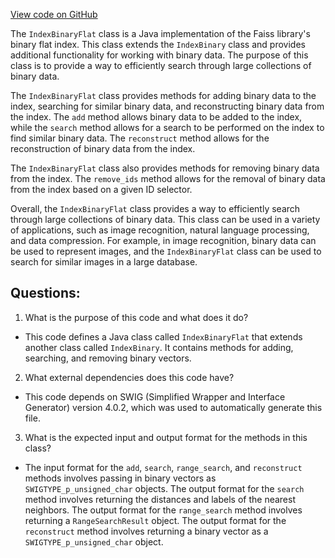 [View code on GitHub](https://github.com/misbahsy/the-algorithm/ann/src/main/java/com/twitter/ann/faiss/swig/IndexBinaryFlat.java)

The `IndexBinaryFlat` class is a Java implementation of the Faiss library's binary flat index. This class extends the `IndexBinary` class and provides additional functionality for working with binary data. The purpose of this class is to provide a way to efficiently search through large collections of binary data.

The `IndexBinaryFlat` class provides methods for adding binary data to the index, searching for similar binary data, and reconstructing binary data from the index. The `add` method allows binary data to be added to the index, while the `search` method allows for a search to be performed on the index to find similar binary data. The `reconstruct` method allows for the reconstruction of binary data from the index.

The `IndexBinaryFlat` class also provides methods for removing binary data from the index. The `remove_ids` method allows for the removal of binary data from the index based on a given ID selector.

Overall, the `IndexBinaryFlat` class provides a way to efficiently search through large collections of binary data. This class can be used in a variety of applications, such as image recognition, natural language processing, and data compression. For example, in image recognition, binary data can be used to represent images, and the `IndexBinaryFlat` class can be used to search for similar images in a large database.
## Questions: 
 1. What is the purpose of this code and what does it do?
- This code defines a Java class called `IndexBinaryFlat` that extends another class called `IndexBinary`. It contains methods for adding, searching, and removing binary vectors.

2. What external dependencies does this code have?
- This code depends on SWIG (Simplified Wrapper and Interface Generator) version 4.0.2, which was used to automatically generate this file.

3. What is the expected input and output format for the methods in this class?
- The input format for the `add`, `search`, `range_search`, and `reconstruct` methods involves passing in binary vectors as `SWIGTYPE_p_unsigned_char` objects. The output format for the `search` method involves returning the distances and labels of the nearest neighbors. The output format for the `range_search` method involves returning a `RangeSearchResult` object. The output format for the `reconstruct` method involves returning a binary vector as a `SWIGTYPE_p_unsigned_char` object.